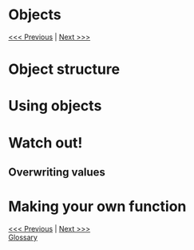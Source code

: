 Objects
================

[\<\<\< Previous](03-objects.md) | [Next \>\>\>](04-vectors.md)

# Object structure

# Using objects

# Watch out\!

## Overwriting values

# Making your own function

[\<\<\< Previous](03-objects.md) | [Next \>\>\>](04-vectors.md)  
[Glossary](glossary.md)

